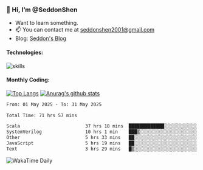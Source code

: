 ### 👋 Hi, I’m @SeddonShen
- Want to learn something.
- 📫 You can contact me at seddonshen2001@gmail.com
- Blog: [Seddon's Blog](https://seddonshen.github.io/)
#### Technologies:

![skills](https://skillicons.dev/icons?i=scala,js,html,css,bootstrap,jquery,c,cpp,cloudflare,django,docker,flask,git,github,githubactions,linux,latex,mysql,nodejs,ps,php,pr,py,raspberrypi,redis,unreal,v,vscode,vue,bash)

#### Monthly Coding:
[![Top Langs](https://github-readme-stats.vercel.app/api/top-langs?username=seddonshen&show_icons=true&locale=en&layout=compact&hide=html&langs_count=8)](https://github.com/SeddonShen/)
[![Anurag's github stats](https://github-readme-stats.vercel.app/api?username=SeddonShen&count_private=true&show_icons=true)](https://github.com/anuraghazra/github-readme-stats)
<!--START_SECTION:waka-->

```txt
From: 01 May 2025 - To: 31 May 2025

Total Time: 71 hrs 57 mins

Scala                        37 hrs 18 mins  █████████████░░░░░░░░░░░░   51.85 %
SystemVerilog                10 hrs 1 min    ███▒░░░░░░░░░░░░░░░░░░░░░   13.93 %
Other                        5 hrs 33 mins   ██░░░░░░░░░░░░░░░░░░░░░░░   07.73 %
JavaScript                   5 hrs 19 mins   ██░░░░░░░░░░░░░░░░░░░░░░░   07.40 %
Text                         3 hrs 29 mins   █▒░░░░░░░░░░░░░░░░░░░░░░░   04.85 %
```

<!--END_SECTION:waka-->

![WakaTime Daily](https://wakatime.com/share/@seddon2001/61a7e342-5f12-4fea-bf92-1fac161e97d6.svg)
<!---
SeddonShen/SeddonShen is a ✨ special ✨ repository because its `README.md` (this file) appears on your GitHub profile.
You can click the Preview link to take a look at your changes.
--->
